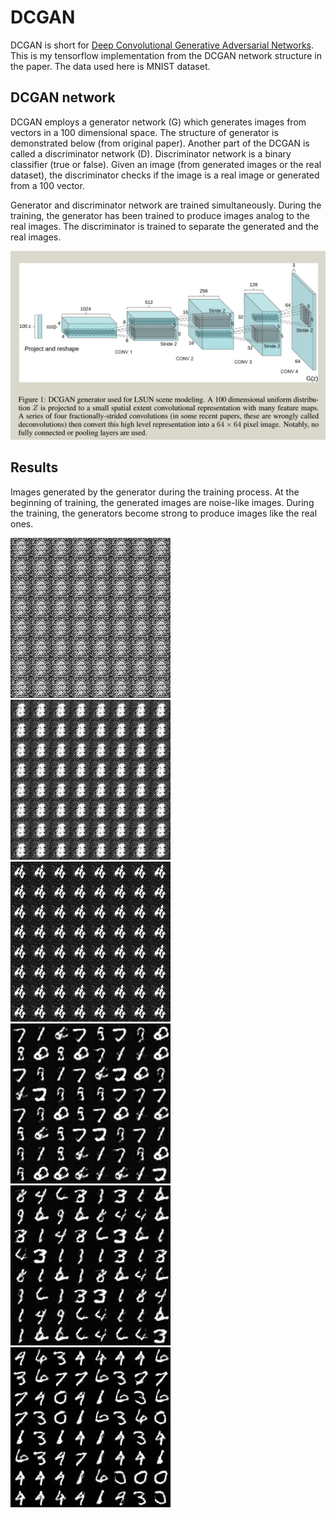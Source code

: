 # DCGAN

DCGAN  is short for [Deep Convolutional Generative Adversarial Networks](https://arxiv.org/abs/1511.06434).  This is my tensorflow implementation from the DCGAN network structure in the paper. The data used here is MNIST dataset. 


## DCGAN network

DCGAN employs a generator network (G) which generates images from vectors in a 100 dimensional space. The structure of generator is demonstrated below (from original paper). Another part of the DCGAN is called a discriminator network (D). Discriminator network is a binary classifier (true or false). Given an image (from generated images or the real dataset), the discriminator checks if the image is a real image or generated from a 100 vector. 

Generator and discriminator network are trained simultaneously. During the training, the generator has been trained to produce images analog to the real images. The discriminator is trained to separate the generated and the real images.

![alt tag](dcgan.jpg)

## Results 

Images generated by the generator during the training process. At the beginning of training, the generated images are noise-like images. During the training, the generators become strong to produce images like the real ones.

![result](tmp/dcgan_mnist/result_imgs/out_2000.jpg)
![result](tmp/dcgan_mnist/result_imgs/out_10000.jpg)
![result](tmp/dcgan_mnist/result_imgs/out_16000.jpg)
![result](tmp/dcgan_mnist/result_imgs/out_24000.jpg)
![result](tmp/dcgan_mnist/result_imgs/out_32000.jpg)
![result](tmp/dcgan_mnist/result_imgs/out_37000.jpg)
